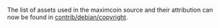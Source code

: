 The list of assets used in the maximcoin source and their attribution can now be found in [contrib/debian/copyright](../contrib/debian/copyright).
